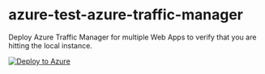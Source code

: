 # azure-test-azure-traffic-manager
Deploy Azure Traffic Manager for multiple Web Apps to verify that you are hitting the local instance.

[![Deploy to Azure](http://azuredeploy.net/deploybutton.png)](https://azuredeploy.net/)
